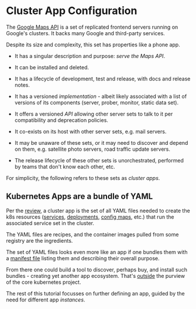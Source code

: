 # Cluster App Configuration


[Google Maps API]: https://enterprise.google.com/maps/products/mapsapi.html

The [Google Maps API] is a set of replicated frontend
servers running on Google's clusters.  It backs many
Google and third-party services.

Despite its size and complexity, this set has
properties like a phone app.

* It has a singular description and purpose:
  _serve the Maps API_.

* It can be installed and deleted.

* It has a lifecycle of development, test and release,
  with docs and release notes.

* It has a versioned _implementation_ - albeit likely
  associated with a list of versions of its components
  (server, prober, monitor, static data set).

* It offers a versioned _API_ allowing other server sets
  to talk to it per compatibility and deprecation
  policies.

* It co-exists on its host with other server sets,
  e.g. mail servers.

* It may be unaware of these sets, or it may need to
  discover and depend on them, e.g. satellite photo
  servers, road traffic update servers.

* The release lifecycle of these other sets is
  unorchestrated, performed by teams that don't know
  each other, etc.

For simplicity, the following refers to these sets
as _cluster apps_.

## Kubernetes Apps are a bundle of YAML

Per the [review](/review), a cluster app is
the set of all YAML files needed to create
the k8s resources ([services](/review/services),
[deployments](/review/deployment), [config
maps](/review/configuration), etc.) that run the
associated service set in the cluster.

The YAML files are recipes, and the container images
pulled from some registry are the ingredients.

[outside]: https://kubernetes.io/docs/concepts/overview/what-is-kubernetes/#what-kubernetes-is-not

[manifest file]: https://en.wikipedia.org/wiki/Manifest_file

The set of YAML files looks even more like an app if
one bundles them with a [manifest file] listing them
and describing their overall purpose.

From there one could build a tool to discover, perhaps
buy, and install such bundles - creating yet another
app ecosystem. That's [outside] the purview of the core
kubernetes project.

The rest of this tutorial focusses on further defining
an app, guided by the need for different app
_instances_.
